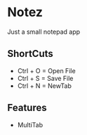 # Notez
Just a small notepad app

## ShortCuts
- Ctrl + O = Open File
- Ctrl + S = Save File 
- Ctrl + N = NewTab

## Features
- MultiTab

